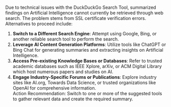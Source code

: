Due to technical issues with the DuckDuckGo Search Tool, summarized findings on Artificial Intelligence cannot currently be retrieved through web search. The problem stems from SSL certificate verification errors. Alternatives to proceed include:  
1. **Switch to a Different Search Engine**: Attempt using Google, Bing, or another reliable search tool to perform the search.  
2. **Leverage AI Content Generation Platforms**: Utilize tools like ChatGPT or Bing Chat for generating summaries and extracting insights on Artificial Intelligence.  
3. **Access Pre-existing Knowledge Bases or Databases**: Refer to trusted academic databases such as IEEE Xplore, arXiv, or ACM Digital Library which host numerous papers and studies on AI.  
4. **Engage Industry-Specific Forums or Publications**: Explore industry sites like AI.org, Towards Data Science, or trusted organizations like OpenAI for comprehensive information.  
Action Recommendation: Switch to one or more of the suggested tools to gather relevant data and create the required summary.
